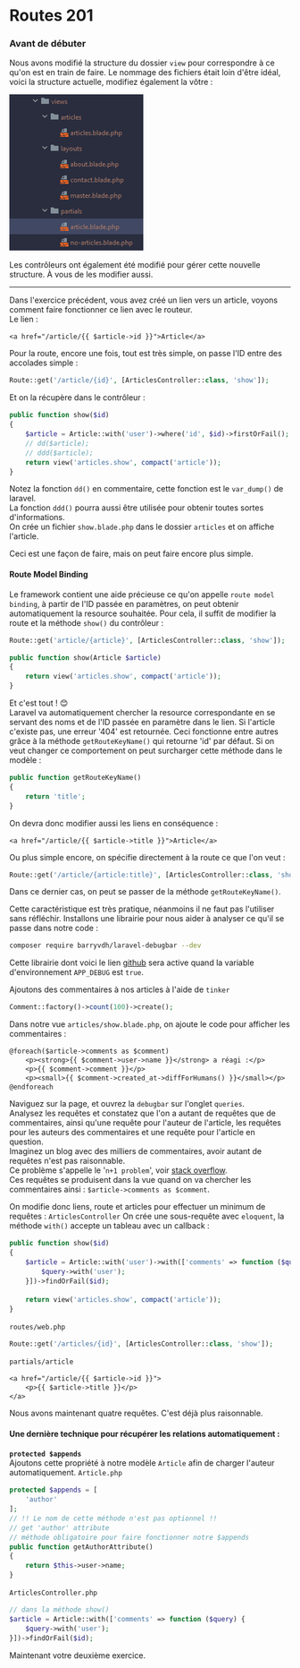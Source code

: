 # Routes 201
### Avant de débuter
Nous avons modifié la structure du dossier `view` pour correspondre à ce qu'on est en train de faire.
Le nommage des fichiers était loin d'être idéal, voici la structure actuelle, modifiez également la vôtre :

![illustration](../img/lara-structure.PNG)

Les contrôleurs ont également été modifié pour gérer cette nouvelle structure. À vous de les modifier aussi.

---
Dans l'exercice précédent, vous avez créé un lien vers un article, voyons comment faire fonctionner ce lien avec le routeur.  
Le lien :
```blade
<a href="/article/{{ $article->id }}">Article</a>   
```

Pour la route, encore une fois, tout est très simple, on passe l'ID entre des accolades simple :
```php
Route::get('/article/{id}', [ArticlesController::class, 'show']);
```
Et on la récupère dans le contrôleur : 
```php
public function show($id)
{
    $article = Article::with('user')->where('id', $id)->firstOrFail();
    // dd($article);
    // ddd($article);
    return view('articles.show', compact('article'));
}
```
Notez la fonction `dd()` en commentaire, cette fonction est le `var_dump()` de laravel.  
La fonction `ddd()` pourra aussi être utilisée pour obtenir toutes sortes d'informations.  
On crée un fichier `show.blade.php` dans le dossier `articles` et on affiche l'article.

Ceci est une façon de faire, mais on peut faire encore plus simple.

#### Route Model Binding
Le framework contient une aide précieuse ce qu'on appelle `route model binding`, à partir de l'ID passée en paramètres, on peut obtenir automatiquement la resource souhaitée. 
Pour cela, il suffit de modifier la route et la méthode `show()` du contrôleur :
```php
Route::get('article/{article}', [ArticlesController::class, 'show']);
```
```php
public function show(Article $article)
{
    return view('articles.show', compact('article'));
}
```
Et c'est tout ! 😊  
Laravel va automatiquement chercher la resource correspondante en se servant des noms et de l'ID passée en paramètre dans le lien. Si l'article c'existe pas, une erreur '404' est retournée.
Ceci fonctionne entre autres grâce à la méthode `getRouteKeyName()` qui retourne 'id' par défaut.
Si on veut changer ce comportement on peut surcharger cette méthode dans le modèle :
```php
public function getRouteKeyName()
{
    return 'title';
}
```
On devra donc modifier aussi les liens en conséquence :
```blade
<a href="/article/{{ $article->title }}">Article</a>
```
Ou plus simple encore, on spécifie directement à la route ce que l'on veut :
```php
Route::get('/article/{article:title}', [ArticlesController::class, 'show']);
```
Dans ce dernier cas, on peut se passer de la méthode `getRouteKeyName()`.
 
Cette caractéristique est très pratique, néanmoins il ne faut pas l'utiliser sans réfléchir.
Installons une librairie pour nous aider à analyser ce qu'il se passe dans notre code :
```bash
composer require barryvdh/laravel-debugbar --dev
```
Cette librairie dont voici le lien [github](https://github.com/barryvdh/laravel-debugbar) sera active quand la variable d'environnement `APP_DEBUG` est `true`.

Ajoutons des commentaires à nos articles à l'aide de `tinker`
```php
Comment::factory()->count(100)->create();
```
Dans notre vue `articles/show.blade.php`, on ajoute le code pour afficher les commentaires :
```blade
@foreach($article->comments as $comment)
    <p><strong>{{ $comment->user->name }}</strong> a réagi :</p>
    <p>{{ $comment->comment }}</p>
    <p><small>{{ $comment->created_at->diffForHumans() }}</small></p>
@endforeach
```
Naviguez sur la page, et ouvrez la `debugbar` sur l'onglet `queries`.  
Analysez les requêtes et constatez que l'on a autant de requêtes que de commentaires, ainsi qu'une requête pour l'auteur de l'article, les requêtes pour les auteurs des commentaires et une requête pour l'article en question.  
Imaginez un blog avec des milliers de commentaires, avoir autant de requêtes n'est pas raisonnable.  
Ce problème s'appelle le '`n+1 problem`', voir [stack overflow](https://stackoverflow.com/questions/97197/what-is-the-n1-selects-problem-in-orm-object-relational-mapping).  
Ces requêtes se produisent dans la vue quand on va chercher les commentaires ainsi : `$article->comments as $comment`.

On modifie donc liens, route et articles pour effectuer un minimum de requêtes :
`ArticlesController`
On crée une sous-requête avec `eloquent`, la méthode `with()` accepte un tableau avec un callback :
```php
public function show($id)
{
    $article = Article::with('user')->with(['comments' => function ($query) {
        $query->with('user');
    }])->findOrFail($id);

    return view('articles.show', compact('article'));
}
```
`routes/web.php`
```php
Route::get('/articles/{id}', [ArticlesController::class, 'show']);
```
`partials/article` 
```blade
<a href="/article/{{ $article->id }}">
    <p>{{ $article->title }}</p>
</a>
```
Nous avons maintenant quatre requêtes. C'est déjà plus raisonnable.

#### Une dernière technique pour récupérer les relations automatiquement :
**`protected $appends`**  
Ajoutons cette propriété à notre modèle `Article` afin de charger l'auteur automatiquement.
`Article.php`
```php
protected $appends = [
    'author'
];
// !! Le nom de cette méthode n'est pas optionnel !!
// get 'author' attribute
// méthode obligatoire pour faire fonctionner notre $appends
public function getAuthorAttribute()
{
    return $this->user->name;
}
```
`ArticlesController.php`
```php
// dans la méthode show()
$article = Article::with(['comments' => function ($query) {
    $query->with('user');
}])->findOrFail($id);
```
Maintenant votre deuxième exercice.

